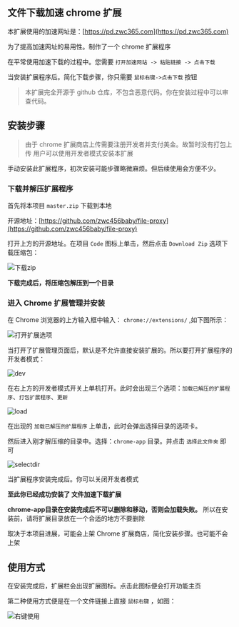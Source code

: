 
## 文件下载加速 chrome 扩展

本扩展使用的加速网址是：[https://pd.zwc365.com](https://pd.zwc365.com)

为了提高加速网址的易用性。制作了一个 chrome 扩展程序

在平常使用加速下载的过程中。您需要 `打开加速网站 -> 粘贴链接 -> 点击下载`

当安装扩展程序后。简化下载步骤，你只需要 `鼠标右键->点击下载` 按钮

> 本扩展完全开源于 github 仓库，不包含恶意代码。你在安装过程中可以审查代码。

## 安装步骤

> 由于 chrome 扩展商店上传需要注册开发者并支付美金。故暂时没有打包上传
> 用户可以使用开发者模式安装本扩展

手动安装此扩展程序，初次安装可能步骤略微麻烦。但后续使用会方便不少。

### 下载并解压扩展程序

首先将本项目 `master.zip` 下载到本地

开源地址：[https://github.com/zwc456baby/file-proxy](https://github.com/zwc456baby/file-proxy)

打开上方的开源地址。在项目 `Code` 图标上单击，然后点击 `Download Zip` 选项下载压缩包：

![下载zip](https://picture.zwc365.com/2020/11/05/fZroeUqphjQ2sRb.png)

**下载完成后，将压缩包解压到一个目录**

### 进入 Chrome 扩展管理并安装

在 Chrome 浏览器的上方输入框中输入： `chrome://extensions/` ,如下图所示：

![打开扩展选项](https://picture.zwc365.com/2020/11/05/N6KnGkpiPBUsRrY.png)

当打开了扩展管理页面后，默认是不允许直接安装扩展的。所以要打开扩展程序的开发者模式：

![dev](https://picture.zwc365.com/2020/11/05/tcFBasT63wZN7EU.png)

在右上方的开发者模式开关上单机打开。此时会出现三个选项：`加载已解压的扩展程序`、`打包扩展程序`、`更新`

![load](https://picture.zwc365.com/2020/11/05/TnO84qZM2sJmP7L.png)

在出现的 `加载已解压的扩展程序` 上单击，此时会弹出选择目录的选项卡。

然后进入刚才解压缩的目录中。选择：`chrome-app` 目录。并点击 `选择此文件夹` 即可

![selectdir](https://picture.zwc365.com/2020/11/05/Nze3U2RYwivoWlk.png)

当扩展程序安装完成后。你可以关闭开发者模式

**至此你已经成功安装了 文件加速下载扩展**

**chrome-app目录在安装完成后不可以删除和移动，否则会加载失败。** 所以在安装前，请将扩展目录放在一个合适的地方不要删除

取决于本项目进展，可能会上架 Chrome 扩展商店，简化安装步骤。也可能不会上架

## 使用方式

在安装完成后，扩展栏会出现扩展图标。点击此图标便会打开功能主页

第二种使用方式便是在一个文件链接上直接 `鼠标右键` ，如图：

![右键使用](https://picture.zwc365.com/2020/11/05/16AkOJZywGQfYiW.png)



